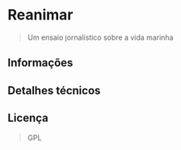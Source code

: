 # Reanimar

> Um ensaio jornalístico sobre a vida marinha

## Informações

## Detalhes técnicos

## Licença

> GPL
